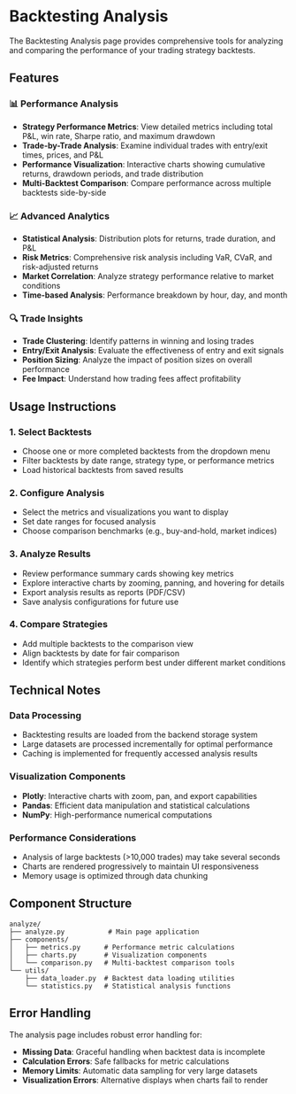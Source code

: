 # Backtesting Analysis

The Backtesting Analysis page provides comprehensive tools for analyzing and comparing the performance of your trading strategy backtests.

## Features

### 📊 Performance Analysis
- **Strategy Performance Metrics**: View detailed metrics including total P&L, win rate, Sharpe ratio, and maximum drawdown
- **Trade-by-Trade Analysis**: Examine individual trades with entry/exit times, prices, and P&L
- **Performance Visualization**: Interactive charts showing cumulative returns, drawdown periods, and trade distribution
- **Multi-Backtest Comparison**: Compare performance across multiple backtests side-by-side

### 📈 Advanced Analytics
- **Statistical Analysis**: Distribution plots for returns, trade duration, and P&L
- **Risk Metrics**: Comprehensive risk analysis including VaR, CVaR, and risk-adjusted returns
- **Market Correlation**: Analyze strategy performance relative to market conditions
- **Time-based Analysis**: Performance breakdown by hour, day, and month

### 🔍 Trade Insights
- **Trade Clustering**: Identify patterns in winning and losing trades
- **Entry/Exit Analysis**: Evaluate the effectiveness of entry and exit signals
- **Position Sizing**: Analyze the impact of position sizes on overall performance
- **Fee Impact**: Understand how trading fees affect profitability

## Usage Instructions

### 1. Select Backtests
- Choose one or more completed backtests from the dropdown menu
- Filter backtests by date range, strategy type, or performance metrics
- Load historical backtests from saved results

### 2. Configure Analysis
- Select the metrics and visualizations you want to display
- Set date ranges for focused analysis
- Choose comparison benchmarks (e.g., buy-and-hold, market indices)

### 3. Analyze Results
- Review performance summary cards showing key metrics
- Explore interactive charts by zooming, panning, and hovering for details
- Export analysis results as reports (PDF/CSV)
- Save analysis configurations for future use

### 4. Compare Strategies
- Add multiple backtests to the comparison view
- Align backtests by date for fair comparison
- Identify which strategies perform best under different market conditions

## Technical Notes

### Data Processing
- Backtesting results are loaded from the backend storage system
- Large datasets are processed incrementally for optimal performance
- Caching is implemented for frequently accessed analysis results

### Visualization Components
- **Plotly**: Interactive charts with zoom, pan, and export capabilities
- **Pandas**: Efficient data manipulation and statistical calculations
- **NumPy**: High-performance numerical computations

### Performance Considerations
- Analysis of large backtests (>10,000 trades) may take several seconds
- Charts are rendered progressively to maintain UI responsiveness
- Memory usage is optimized through data chunking

## Component Structure

```
analyze/
├── analyze.py           # Main page application
├── components/
│   ├── metrics.py      # Performance metric calculations
│   ├── charts.py       # Visualization components
│   └── comparison.py   # Multi-backtest comparison tools
└── utils/
    ├── data_loader.py  # Backtest data loading utilities
    └── statistics.py   # Statistical analysis functions
```

## Error Handling

The analysis page includes robust error handling for:
- **Missing Data**: Graceful handling when backtest data is incomplete
- **Calculation Errors**: Safe fallbacks for metric calculations
- **Memory Limits**: Automatic data sampling for very large datasets
- **Visualization Errors**: Alternative displays when charts fail to render